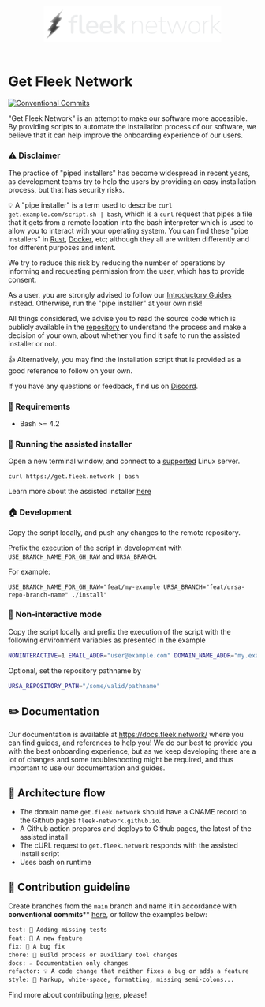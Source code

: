 <div align="center" style="padding-bottom: 20px;">
  <img src="./static/img/logo+named.svg?202301091309" width="360px" height="auto"/>
</div>

# Get Fleek Network

[![Conventional Commits](https://img.shields.io/badge/Conventional%20Commits-1.0.0-blue.svg)](https://conventionalcommits.org)

"Get Fleek Network" is an attempt to make our software more accessible. By providing scripts to automate the installation process of our software, we believe that it can help improve the onboarding experience of our users.

### ⚠️ Disclaimer

The practice of "piped installers" has become widespread in recent years, as development teams try to help the users by providing an easy installation process, but that has security risks.

💡 A "pipe installer" is a term used to describe `curl get.example.com/script.sh | bash`, which is a `curl` request that pipes a file that it gets from a remote location into the bash interpreter which is used to allow you to interact with your operating system. You can find these "pipe installers" in [Rust](https://www.rust-lang.org/learn/get-started), [Docker](https://get.docker.com/), etc; although they all are written differently and for different purposes and intent.

We try to reduce this risk by reducing the number of operations by informing and requesting permission from the user, which has to provide consent.

As a user, you are strongly advised to follow our [Introductory Guides](https://docs.fleek.network) instead. Otherwise, run the "pipe installer" at your own risk! 

All things considered, we advise you to read the source code which is publicly available in the [repository](https://github.com/fleek-network/get.fleek.network) to understand the process and make a decision of your own, about whether you find it safe to run the assisted installer or not.

👍 Alternatively, you may find the installation script that is provided as a good reference to follow on your own.

If you have any questions or feedback, find us on [Discord](https://discord.gg/fleekxyz).

### 🤖 Requirements

- Bash >= 4.2

### 👋 Running the assisted installer

Open a new terminal window, and connect to a [supported](https://docs.fleek.network/guides/Network%20nodes/how-to-install-a-node-easily-with-the-assisted-installer#which-operating-systems-are-supported) Linux server.

```
curl https://get.fleek.network | bash
```

Learn more about the assisted installer [here](https://docs.fleek.network/guides/Network%20nodes/how-to-install-a-node-easily-with-the-assisted-installer)

### 🏠 Development

Copy the script locally, and push any changes to the remote repository.

Prefix the execution of the script in development with `USE_BRANCH_NAME_FOR_GH_RAW` and `URSA_BRANCH`.

For example:

```
USE_BRANCH_NAME_FOR_GH_RAW="feat/my-example URSA_BRANCH="feat/ursa-repo-branch-name" ./install"
```

### 🤖 Non-interactive mode

Copy the script locally and prefix the execution of the script with the following environment variables as presented in the example

```sh
NONINTERACTIVE=1 EMAIL_ADDR="user@example.com" DOMAIN_NAME_ADDR="my.exame.com" IP_ADDR="1.2.3.4" ./install
```

Optional, set the repository pathname by 

```sh
URSA_REPOSITORY_PATH="/some/valid/pathname"
```

## ✏️ Documentation

Our documentation is available at https://docs.fleek.network/ where you can find guides, and references to help you! We do our best to provide you with the best onboarding experience, but as we keep developing there are a lot of changes and some troubleshooting might be required, and thus important to use our documentation and guides.

## 🧱 Architecture flow

- The domain name `get.fleek.network` should have a CNAME record to the Github pages `fleek-network.github.io`.`
- A Github action prepares and deploys to Github pages, the latest of the assisted install
- The cURL request to `get.fleek.network` responds with the assisted install script
- Uses bash on runtime

## 🙏 Contribution guideline

Create branches from the `main` branch and name it in accordance with **conventional commits**** [here](https://www.conventionalcommits.org/en/v1.0.0/), or follow the examples below:

```txt
test: 💍 Adding missing tests
feat: 🎸 A new feature
fix: 🐛 A bug fix
chore: 🤖 Build process or auxiliary tool changes
docs: ✏️ Documentation only changes
refactor: 💡 A code change that neither fixes a bug or adds a feature
style: 💄 Markup, white-space, formatting, missing semi-colons...
```

Find more about contributing [here](docs/open-source/contributing.md), please!
